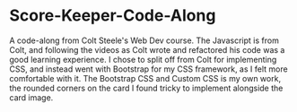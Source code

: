 # Score-Keeper-Code-Along
A code-along from Colt Steele's Web Dev course. The Javascript is from Colt, and following the videos as Colt wrote and refactored his code was a good learning experience. I chose to split off from Colt for implementing CSS, and instead went with Bootstrap for my CSS framework, as I felt more comfortable with it. The Bootstrap CSS and Custom CSS is my own work, the rounded corners on the card I found tricky to implement alongside the card image.
